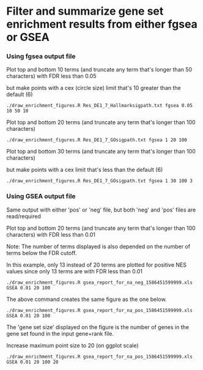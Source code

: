 # Filter and summarize gene set enrichment results from either fgsea or GSEA 



### Using fgsea output file


Plot top and bottom 10 terms (and truncate any term that's longer than 50 characters) with FDR less than 0.05

but make points with a cex (circle size) limit that's 10 greater than the default (6) 

```
./draw_enrichment_figures.R Res_DE1_7_Hallmarksigpath.txt fgsea 0.05 10 50 10 
```

Plot top and bottom 20 terms (and truncate any term that's longer than 100 characters)

```
./draw_enrichment_figures.R Res_DE1_7_GOsigpath.txt fgsea 1 20 100
```

Plot top and bottom 30 terms (and truncate any term that's longer than 100 characters)

but make points with a cex limit that's less than the default (6)

```
./draw_enrichment_figures.R Res_DE1_7_GOsigpath.txt fgsea 1 30 100 3
```


### Using GSEA output file


Same output with either 'pos' or 'neg' file, but both 'neg' and 'pos' files are read/required

Plot top and bottom 20 terms (and truncate any term that's longer than 100 characters) with FDR less than 0.01

Note: The number of terms displayed is also depended on the number of terms below the FDR cutoff.

In this example, only 13 instead of 20 terms are plotted for positive NES values since only 13 terms are with FDR less than 0.01 


```
./draw_enrichment_figures.R gsea_report_for_na_neg_1586451599999.xls GSEA 0.01 20 100
```

The above command creates the same figure as the one below.

```
./draw_enrichment_figures.R gsea_report_for_na_pos_1586451599999.xls GSEA 0.01 20 100
```
The 'gene set size' displayed on the figure is the number of genes in the gene set found in the input gene+rank file.

Increase maximum point size to 20 (on ggplot scale)

```
./draw_enrichment_figures.R gsea_report_for_na_pos_1586451599999.xls GSEA 0.01 20 100 20
```
